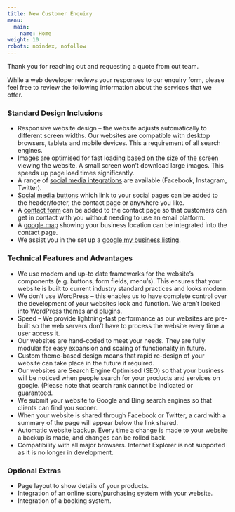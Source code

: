 ```yaml
---
title: New Customer Enquiry
menu: 
  main:
    name: Home
weight: 10
robots: noindex, nofollow
---
```


Thank you for reaching out and requesting a quote from out team.

While a web developer reviews your responses to our enquiry form, please feel free to review the following information about the services that we offer.

<!-- Links have been provided to illustrate the concepts discussed. -->

### Standard Design Inclusions

- Responsive website design – the website adjusts automatically to different screen widths. Our websites are compatible with desktop browsers, tablets and mobile devices. This a requirement of all search engines.
- Images are optimised for fast loading based on the size of the screen viewing the website. A small screen won’t download large images. This speeds up page load times significantly.
- A range of [social media integrations](/social-embed) are available (Facebook, Instagram, Twitter).
- [Social media buttons](/social-buttons) which link to your social pages can be added to the header/footer, the contact page or anywhere you like.
- A [contact form](/contact) can be added to the contact page so that customers can get in contact with you without needing to use an email platform.
- A [google map](/map) showing your business location can be integrated into the contact page.
- We assist you in the set up a [google my business listing](https://www.google.com/business/).

### Technical Features and Advantages

- We use modern and up-to date frameworks for the website’s components (e.g. buttons, form fields, menu’s). This ensures that your website is built to current industry standard practices and looks modern. 
- We don’t use WordPress – this enables us to have complete control over the development of your websites look and function. We aren’t locked into WordPress themes and plugins.
- Speed – We provide lightning-fast performance as our websites are pre-built so the web servers don’t have to process the website every time a user access it.
- Our websites are hand-coded to meet your needs. They are fully modular for easy expansion and scaling of functionality in future.
- Custom theme-based design means that rapid re-design of your website can take place in the future if required.
- Our websites are Search Engine Optimised (SEO) so that your business will be noticed when people search for your products and services on google. (Please note that search rank cannot be indicated or guaranteed.
- We submit your website to Google and Bing search engines so that clients can find you sooner.
- When your website is shared through Facebook or Twitter, a card with a summary of the page will appear below the link shared.
- Automatic website backup. Every time a change is made to your website a backup is made, and changes can be rolled back.
- Compatibility with all major browsers. Internet Explorer is not supported as it is no longer in development.

### Optional Extras

- Page layout to show details of your products.
- Integration of an online store/purchasing system with your website.
- Integration of a booking system.
